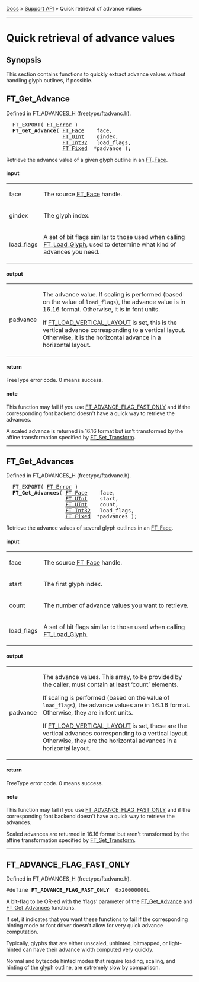 [Docs](ft2-index.md) &raquo; [Support API](ft2-toc.md#support-api) &raquo; Quick retrieval of advance values

-------------------------------

# Quick retrieval of advance values

## Synopsis

This section contains functions to quickly extract advance values without handling glyph outlines, if possible.

## FT_Get_Advance

Defined in FT_ADVANCES_H (freetype/ftadvanc.h).

<div class = "codehilite">
<pre>
  FT_EXPORT( <a href="../ft2-basic_types/index.html#ft_error">FT_Error</a> )
  <b>FT_Get_Advance</b>( <a href="../ft2-base_interface/index.html#ft_face">FT_Face</a>    face,
                  <a href="../ft2-basic_types/index.html#ft_uint">FT_UInt</a>    gindex,
                  <a href="../ft2-basic_types/index.html#ft_int32">FT_Int32</a>   load_flags,
                  <a href="../ft2-basic_types/index.html#ft_fixed">FT_Fixed</a>  *padvance );
</pre>
</div>


Retrieve the advance value of a given glyph outline in an <a href="../ft2-base_interface/index.html#ft_face">FT_Face</a>.

<h4>input</h4>
<table class="fields">
<tr><td class="val" id="face">face</td><td class="desc">
<p>The source <a href="../ft2-base_interface/index.html#ft_face">FT_Face</a> handle.</p>
</td></tr>
<tr><td class="val" id="gindex">gindex</td><td class="desc">
<p>The glyph index.</p>
</td></tr>
<tr><td class="val" id="load_flags">load_flags</td><td class="desc">
<p>A set of bit flags similar to those used when calling <a href="../ft2-base_interface/index.html#ft_load_glyph">FT_Load_Glyph</a>, used to determine what kind of advances you need.</p>
</td></tr>
</table>

<h4>output</h4>
<table class="fields">
<tr><td class="val" id="padvance">padvance</td><td class="desc">
<p>The advance value. If scaling is performed (based on the value of <code>load_flags</code>), the advance value is in 16.16 format. Otherwise, it is in font units.</p>
<p>If <a href="../ft2-base_interface/index.html#ft_load_xxx">FT_LOAD_VERTICAL_LAYOUT</a> is set, this is the vertical advance corresponding to a vertical layout. Otherwise, it is the horizontal advance in a horizontal layout.</p>
</td></tr>
</table>

<h4>return</h4>

FreeType error code. 0 means success.

<h4>note</h4>

This function may fail if you use <a href="../ft2-quick_advance/index.html#ft_advance_flag_fast_only">FT_ADVANCE_FLAG_FAST_ONLY</a> and if the corresponding font backend doesn't have a quick way to retrieve the advances.

A scaled advance is returned in 16.16 format but isn't transformed by the affine transformation specified by <a href="../ft2-base_interface/index.html#ft_set_transform">FT_Set_Transform</a>.

<hr>

## FT_Get_Advances

Defined in FT_ADVANCES_H (freetype/ftadvanc.h).

<div class = "codehilite">
<pre>
  FT_EXPORT( <a href="../ft2-basic_types/index.html#ft_error">FT_Error</a> )
  <b>FT_Get_Advances</b>( <a href="../ft2-base_interface/index.html#ft_face">FT_Face</a>    face,
                   <a href="../ft2-basic_types/index.html#ft_uint">FT_UInt</a>    start,
                   <a href="../ft2-basic_types/index.html#ft_uint">FT_UInt</a>    count,
                   <a href="../ft2-basic_types/index.html#ft_int32">FT_Int32</a>   load_flags,
                   <a href="../ft2-basic_types/index.html#ft_fixed">FT_Fixed</a>  *padvances );
</pre>
</div>


Retrieve the advance values of several glyph outlines in an <a href="../ft2-base_interface/index.html#ft_face">FT_Face</a>.

<h4>input</h4>
<table class="fields">
<tr><td class="val" id="face">face</td><td class="desc">
<p>The source <a href="../ft2-base_interface/index.html#ft_face">FT_Face</a> handle.</p>
</td></tr>
<tr><td class="val" id="start">start</td><td class="desc">
<p>The first glyph index.</p>
</td></tr>
<tr><td class="val" id="count">count</td><td class="desc">
<p>The number of advance values you want to retrieve.</p>
</td></tr>
<tr><td class="val" id="load_flags">load_flags</td><td class="desc">
<p>A set of bit flags similar to those used when calling <a href="../ft2-base_interface/index.html#ft_load_glyph">FT_Load_Glyph</a>.</p>
</td></tr>
</table>

<h4>output</h4>
<table class="fields">
<tr><td class="val" id="padvance">padvance</td><td class="desc">
<p>The advance values. This array, to be provided by the caller, must contain at least &lsquo;count&rsquo; elements.</p>
<p>If scaling is performed (based on the value of <code>load_flags</code>), the advance values are in 16.16 format. Otherwise, they are in font units.</p>
<p>If <a href="../ft2-base_interface/index.html#ft_load_xxx">FT_LOAD_VERTICAL_LAYOUT</a> is set, these are the vertical advances corresponding to a vertical layout. Otherwise, they are the horizontal advances in a horizontal layout.</p>
</td></tr>
</table>

<h4>return</h4>

FreeType error code. 0 means success.

<h4>note</h4>

This function may fail if you use <a href="../ft2-quick_advance/index.html#ft_advance_flag_fast_only">FT_ADVANCE_FLAG_FAST_ONLY</a> and if the corresponding font backend doesn't have a quick way to retrieve the advances.

Scaled advances are returned in 16.16 format but aren't transformed by the affine transformation specified by <a href="../ft2-base_interface/index.html#ft_set_transform">FT_Set_Transform</a>.

<hr>

## FT_ADVANCE_FLAG_FAST_ONLY

Defined in FT_ADVANCES_H (freetype/ftadvanc.h).

<div class = "codehilite">
<pre>
#<span class="keyword">define</span> <b>FT_ADVANCE_FLAG_FAST_ONLY</b>  0x20000000L
</pre>
</div>


A bit-flag to be OR-ed with the &lsquo;flags&rsquo; parameter of the <a href="../ft2-quick_advance/index.html#ft_get_advance">FT_Get_Advance</a> and <a href="../ft2-quick_advance/index.html#ft_get_advances">FT_Get_Advances</a> functions.

If set, it indicates that you want these functions to fail if the corresponding hinting mode or font driver doesn't allow for very quick advance computation.

Typically, glyphs that are either unscaled, unhinted, bitmapped, or light-hinted can have their advance width computed very quickly.

Normal and bytecode hinted modes that require loading, scaling, and hinting of the glyph outline, are extremely slow by comparison.

<hr>

